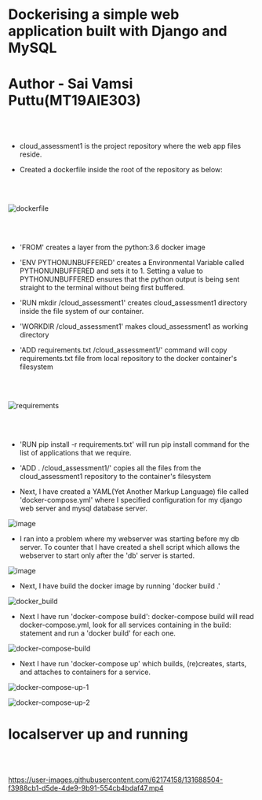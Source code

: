 # Dockerising a simple web application built with Django and MySQL
# Author - Sai Vamsi Puttu(MT19AIE303)
<p1>
<br/><br/>
  <section>
    
- cloud_assessment1 is the project repository where the web app files reside.
    
- Created a dockerfile inside the root of the repository as below:
    
  </section>
 <br/><br/> 

![dockerfile](https://user-images.githubusercontent.com/62174158/131689024-f92040b6-bdc7-47a7-b6c6-0b9b69db7676.png)
  
<br/><br/>
<section>
  
- 'FROM' creates a layer from the python:3.6 docker image
  
- 'ENV PYTHONUNBUFFERED' creates a Environmental Variable called PYTHONUNBUFFERED and sets it to 1. Setting a value to PYTHONUNBUFFERED ensures that the python output is being sent straight to the terminal without being first buffered.
  
- 'RUN mkdir /cloud_assessment1' creates cloud_assessment1 directory inside the file system of our container.
  
- 'WORKDIR /cloud_assessment1' makes cloud_assessment1 as working directory
  
- 'ADD requirements.txt /cloud_assessment1/' command will copy requirements.txt file from local repository to the docker container's filesystem
  
  </section>
<br/><br/>

![requirements](https://user-images.githubusercontent.com/62174158/131689961-94b401a7-7183-4192-a2a5-a9c871a7c148.png)

 <br/><br/>

<section>
  
- 'RUN pip install -r requirements.txt' will run pip install command for the list of applications that we require.

- 'ADD . /cloud_assessment1/' copies all the files from the cloud_assessment1 repository to the container's filesystem

- Next, I have created a YAML(Yet Another Markup Language) file called 'docker-compose.yml' where I specified configuration for
my django web server and mysql database server.
  
  </section>

![image](https://user-images.githubusercontent.com/62174158/131687417-eb469641-594c-47d9-9d9a-77e53d5aaf2f.png)

 
- I ran into a problem where my webserver was starting before my db server. To counter that I have created a shell script which
allows the webserver to start only after the 'db' server is started.
  
![image](https://user-images.githubusercontent.com/62174158/131687552-fb34efbd-2d09-454e-977b-3b500cda9eca.png)

  
- Next, I have build the docker image by running 'docker build .'
  
![docker_build](https://user-images.githubusercontent.com/62174158/131687700-e9822ce0-4765-4ca6-9ec0-ba8884ad2462.png)

- Next I have run 'docker-compose build': docker-compose build will read docker-compose.yml, look for all services containing in the build: 
statement and run a 'docker build' for each one.
  
![docker-compose-build](https://user-images.githubusercontent.com/62174158/131687787-c0b33928-2743-4356-8ee4-b79754f302cb.png)

- Next I have run 'docker-compose up' which builds, (re)creates, starts, and attaches to containers for a service.
  
![docker-compose-up-1](https://user-images.githubusercontent.com/62174158/131687948-99dc5d4a-eda7-4b02-8c68-01b19189f96c.png)

  
![docker-compose-up-2](https://user-images.githubusercontent.com/62174158/131687959-4066a600-40df-4af6-8cf6-bdcb03a41435.png)

  
  <h1 align:"center"> localserver up and running</h1>
<br/><br/>  

https://user-images.githubusercontent.com/62174158/131688504-f3988cb1-d5de-4de9-9b91-554cb4bdaf47.mp4


</p1>
